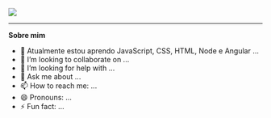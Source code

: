 
![](https://www.canva.com/design/DAGAvW6NHkw/5UPQNscZqNhGIu7R165tAw/view?utm_content=DAGAvW6NHkw&utm_campaign=designshare&utm_medium=link&utm_source=editor)

***

**Sobre mim**

- 🌱 Atualmente estou aprendo JavaScript, CSS, HTML, Node e Angular ...
- 👯 I’m looking to collaborate on ...
- 🤔 I’m looking for help with ...
- 💬 Ask me about ...
- 📫 How to reach me: ...
- 😄 Pronouns: ...
- ⚡ Fun fact: ...

